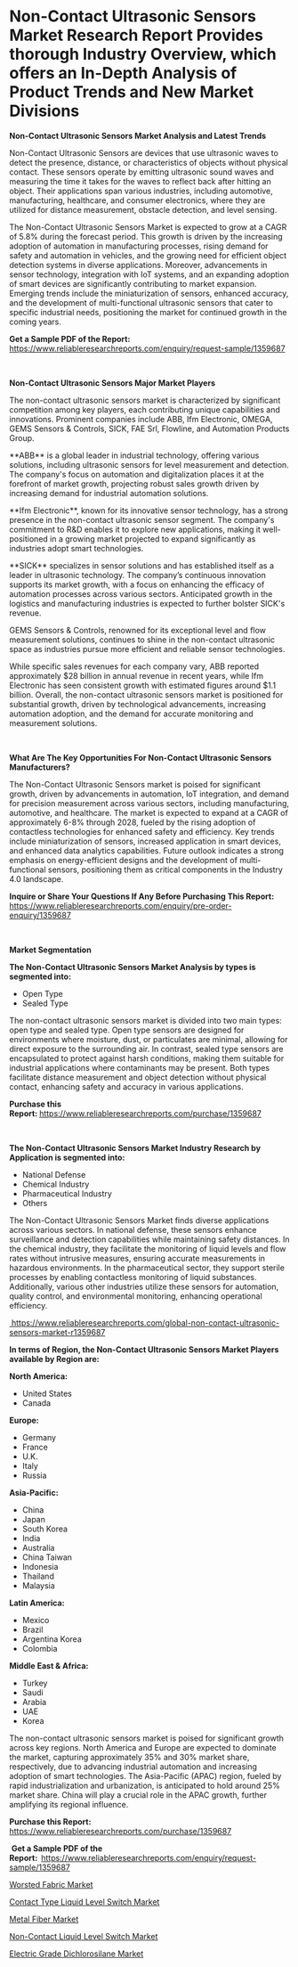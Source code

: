 <p><h1>Non-Contact Ultrasonic Sensors Market Research Report Provides thorough Industry Overview, which offers an In-Depth Analysis of Product Trends and New Market Divisions</h1></p><p><strong>Non-Contact Ultrasonic Sensors Market Analysis and Latest Trends</strong></p>
<p><p>Non-Contact Ultrasonic Sensors are devices that use ultrasonic waves to detect the presence, distance, or characteristics of objects without physical contact. These sensors operate by emitting ultrasonic sound waves and measuring the time it takes for the waves to reflect back after hitting an object. Their applications span various industries, including automotive, manufacturing, healthcare, and consumer electronics, where they are utilized for distance measurement, obstacle detection, and level sensing.</p><p>The Non-Contact Ultrasonic Sensors Market is expected to grow at a CAGR of 5.8% during the forecast period. This growth is driven by the increasing adoption of automation in manufacturing processes, rising demand for safety and automation in vehicles, and the growing need for efficient object detection systems in diverse applications. Moreover, advancements in sensor technology, integration with IoT systems, and an expanding adoption of smart devices are significantly contributing to market expansion. Emerging trends include the miniaturization of sensors, enhanced accuracy, and the development of multi-functional ultrasonic sensors that cater to specific industrial needs, positioning the market for continued growth in the coming years.</p></p>
<p><strong>Get a Sample PDF of the Report:&nbsp;</strong> <a href="https://www.reliableresearchreports.com/enquiry/request-sample/1359687">https://www.reliableresearchreports.com/enquiry/request-sample/1359687</a></p>
<p>&nbsp;</p>
<p><strong>Non-Contact Ultrasonic Sensors Major Market Players</strong></p>
<p><p>The non-contact ultrasonic sensors market is characterized by significant competition among key players, each contributing unique capabilities and innovations. Prominent companies include ABB, Ifm Electronic, OMEGA, GEMS Sensors & Controls, SICK, FAE Srl, Flowline, and Automation Products Group.</p><p>**ABB** is a global leader in industrial technology, offering various solutions, including ultrasonic sensors for level measurement and detection. The company's focus on automation and digitalization places it at the forefront of market growth, projecting robust sales growth driven by increasing demand for industrial automation solutions.</p><p>**Ifm Electronic**, known for its innovative sensor technology, has a strong presence in the non-contact ultrasonic sensor segment. The company's commitment to R&D enables it to explore new applications, making it well-positioned in a growing market projected to expand significantly as industries adopt smart technologies.</p><p>**SICK** specializes in sensor solutions and has established itself as a leader in ultrasonic technology. The company’s continuous innovation supports its market growth, with a focus on enhancing the efficacy of automation processes across various sectors. Anticipated growth in the logistics and manufacturing industries is expected to further bolster SICK's revenue.</p><p>GEMS Sensors & Controls, renowned for its exceptional level and flow measurement solutions, continues to shine in the non-contact ultrasonic space as industries pursue more efficient and reliable sensor technologies.</p><p>While specific sales revenues for each company vary, ABB reported approximately $28 billion in annual revenue in recent years, while Ifm Electronic has seen consistent growth with estimated figures around $1.1 billion. Overall, the non-contact ultrasonic sensors market is positioned for substantial growth, driven by technological advancements, increasing automation adoption, and the demand for accurate monitoring and measurement solutions.</p></p>
<p>&nbsp;</p>
<p><strong>What Are The Key Opportunities For Non-Contact Ultrasonic Sensors Manufacturers?</strong></p>
<p><p>The Non-Contact Ultrasonic Sensors market is poised for significant growth, driven by advancements in automation, IoT integration, and demand for precision measurement across various sectors, including manufacturing, automotive, and healthcare. The market is expected to expand at a CAGR of approximately 6-8% through 2028, fueled by the rising adoption of contactless technologies for enhanced safety and efficiency. Key trends include miniaturization of sensors, increased application in smart devices, and enhanced data analytics capabilities. Future outlook indicates a strong emphasis on energy-efficient designs and the development of multi-functional sensors, positioning them as critical components in the Industry 4.0 landscape.</p></p>
<p><strong>Inquire or Share Your Questions If Any Before Purchasing This Report:</strong> <a href="https://www.reliableresearchreports.com/enquiry/pre-order-enquiry/1359687">https://www.reliableresearchreports.com/enquiry/pre-order-enquiry/1359687</a></p>
<p>&nbsp;</p>
<p><strong>Market Segmentation</strong></p>
<p><strong>The Non-Contact Ultrasonic Sensors Market Analysis by types is segmented into:</strong></p>
<p><ul><li>Open Type</li><li>Sealed Type</li></ul></p>
<p><p>The non-contact ultrasonic sensors market is divided into two main types: open type and sealed type. Open type sensors are designed for environments where moisture, dust, or particulates are minimal, allowing for direct exposure to the surrounding air. In contrast, sealed type sensors are encapsulated to protect against harsh conditions, making them suitable for industrial applications where contaminants may be present. Both types facilitate distance measurement and object detection without physical contact, enhancing safety and accuracy in various applications.</p></p>
<p><strong>Purchase this Report:&nbsp;</strong><a href="https://www.reliableresearchreports.com/purchase/1359687">https://www.reliableresearchreports.com/purchase/1359687</a></p>
<p>&nbsp;</p>
<p><strong>The Non-Contact Ultrasonic Sensors Market Industry Research by Application is segmented into:</strong></p>
<p><ul><li>National Defense</li><li>Chemical Industry</li><li>Pharmaceutical Industry</li><li>Others</li></ul></p>
<p><p>The Non-Contact Ultrasonic Sensors Market finds diverse applications across various sectors. In national defense, these sensors enhance surveillance and detection capabilities while maintaining safety distances. In the chemical industry, they facilitate the monitoring of liquid levels and flow rates without intrusive measures, ensuring accurate measurements in hazardous environments. In the pharmaceutical sector, they support sterile processes by enabling contactless monitoring of liquid substances. Additionally, various other industries utilize these sensors for automation, quality control, and environmental monitoring, enhancing operational efficiency.</p></p>
<p><a href="https://www.reliableresearchreports.com/global-non-contact-ultrasonic-sensors-market-r1359687">&nbsp;https://www.reliableresearchreports.com/global-non-contact-ultrasonic-sensors-market-r1359687</a></p>
<p><strong>In terms of Region, the Non-Contact Ultrasonic Sensors Market Players available by Region are:</strong></p>
<p>
    <p> <strong> North America: </strong>
        <ul>
            <li>United States</li>
            <li>Canada</li>
        </ul>
        </p> 
    <p> <strong> Europe: </strong>
        <ul>
            <li>Germany</li>
            <li>France</li>
            <li>U.K.</li>
            <li>Italy</li>
            <li>Russia</li>
        </ul>
        </p> 
    <p> <strong> Asia-Pacific: </strong>
        <ul>
            <li>China</li>
            <li>Japan</li>
            <li>South Korea</li>
            <li>India</li>
            <li>Australia</li>
            <li>China Taiwan</li>
            <li>Indonesia</li>
            <li>Thailand</li>
            <li>Malaysia</li>
        </ul>
        </p> 
    <p> <strong> Latin America: </strong>
        <ul>
            <li>Mexico</li>
            <li>Brazil</li>
            <li>Argentina Korea</li>
            <li>Colombia</li>
        </ul>
        </p> 
    <p> <strong> Middle East & Africa: </strong>
        <ul>
            <li>Turkey</li>
            <li>Saudi</li>
            <li>Arabia</li>
            <li>UAE</li>
            <li>Korea</li>
        </ul>
    </p>
    </p>
<p><p>The non-contact ultrasonic sensors market is poised for significant growth across key regions. North America and Europe are expected to dominate the market, capturing approximately 35% and 30% market share, respectively, due to advancing industrial automation and increasing adoption of smart technologies. The Asia-Pacific (APAC) region, fueled by rapid industrialization and urbanization, is anticipated to hold around 25% market share. China will play a crucial role in the APAC growth, further amplifying its regional influence.</p></p>
<p><strong>Purchase this Report: </strong><a href="https://www.reliableresearchreports.com/purchase/1359687">https://www.reliableresearchreports.com/purchase/1359687</a></p>
<p>&nbsp;<strong>Get a Sample PDF of the Report:&nbsp;&nbsp;</strong><a href="https://www.reliableresearchreports.com/enquiry/request-sample/1359687">https://www.reliableresearchreports.com/enquiry/request-sample/1359687</a></p>
<p><strong></strong></p>
<p><p><a href="https://www.linkedin.com/pulse/global-worsted-fabric-market-size-expected-reach-cagr-76-report-mmizf?trackingId=jKL3ePouTbGa2yjaaVgWWA%3D%3D">Worsted Fabric Market</a></p><p><a href="https://github.com/NargisHussain75/Market-Research-Report-List-1/blob/main/contact-type-liquid-level-switch-market.md">Contact Type Liquid Level Switch Market</a></p><p><a href="https://www.linkedin.com/pulse/metal-fiber-market-size-growing-cagr-73-report-covers-analysis-orx8f?trackingId=6RBd96sZSLS6ZAmTq3e7TQ%3D%3D">Metal Fiber Market</a></p><p><a href="https://github.com/FlorianWolf90/Market-Research-Report-List-1/blob/main/non-contact-liquid-level-switch-market.md">Non-Contact Liquid Level Switch Market</a></p><p><a href="https://issuu.com/reportprime-2/docs/electric-grade-dichlorosilane-marke_5d60bc191b972d">Electric Grade Dichlorosilane Market</a></p></p>
